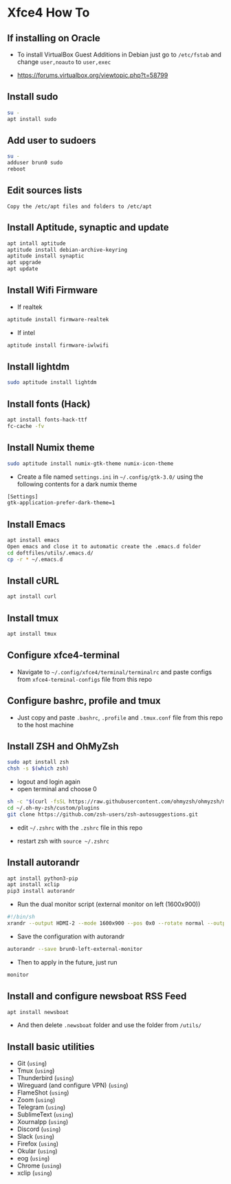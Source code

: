 # Xfce4 How To

## If installing on Oracle

- To install VirtualBox Guest Additions in Debian just go to `/etc/fstab` and change `user,noauto` to `user,exec`

- https://forums.virtualbox.org/viewtopic.php?t=58799

## Install sudo

```bash
su -
apt install sudo
```

## Add user to sudoers

```bash
su -
adduser brun0 sudo
reboot
```

## Edit sources lists

```
Copy the /etc/apt files and folders to /etc/apt
```

## Install Aptitude, synaptic and update

```bash
apt intall aptitude
aptitude install debian-archive-keyring
aptitude install synaptic
apt upgrade
apt update
```

## Install Wifi Firmware

- If realtek

```bash
aptitude install firmware-realtek
```

- If intel

```bash
aptitude install firmware-iwlwifi
```

## Install lightdm

```bash
sudo aptitude install lightdm
```

## Install fonts (Hack)

```bash
apt install fonts-hack-ttf
fc-cache -fv
```

## Install Numix theme

```bash
sudo aptitude install numix-gtk-theme numix-icon-theme
```

* Create a file named `settings.ini` in `~/.config/gtk-3.0/` using the following contents for a dark numix theme

```bash
[Settings]
gtk-application-prefer-dark-theme=1
```

## Install Emacs

```bash
apt install emacs
Open emacs and close it to automatic create the .emacs.d folder
cd doftfiles/utils/.emacs.d/
cp -r * ~/.emacs.d
```

## Install cURL

```bash
apt install curl
```

## Install tmux

```bash
apt install tmux
```

## Configure xfce4-terminal

* Navigate to `~/.config/xfce4/terminal/terminalrc` and paste configs from `xfce4-terminal-configs` file from this repo

## Configure bashrc, profile and tmux

* Just copy and paste `.bashrc`, `.profile` and `.tmux.conf` file from this repo to the host machine

## Install ZSH and OhMyZsh

```bash
sudo apt install zsh
chsh -s $(which zsh)
```
- logout and login again
- open terminal and choose 0

```bash
sh -c "$(curl -fsSL https://raw.githubusercontent.com/ohmyzsh/ohmyzsh/master/tools/install.sh)"
cd ~/.oh-my-zsh/custom/plugins
git clone https://github.com/zsh-users/zsh-autosuggestions.git
```
- edit `~/.zshrc` with the `.zshrc` file in this repo

- restart zsh with `source ~/.zshrc`

## Install autorandr

```bash
apt install python3-pip
apt install xclip
pip3 install autorandr
```

- Run the dual monitor script (external monitor on left (1600x900))

```bash
#!/bin/sh
xrandr --output HDMI-2 --mode 1600x900 --pos 0x0 --rotate normal --output HDMI-1 --off --output DP-1 --off --output eDP-1 --primary --mode 1920x1080 --pos 1600x0 --rotate normal --output DP-2 --off
```

- Save the configuration with autorandr

```bash
autorandr --save brun0-left-external-monitor
```

- Then to apply in the future, just run 

```bash
monitor
```

## Install and configure newsboat RSS Feed

```bash
apt install newsboat
```
- And then delete `.newsboat` folder and use the folder from `/utils/`

## Install basic utilities

- Git (`using`)
- Tmux (`using`)
- Thunderbird (`using`)
- Wireguard (and configure VPN) (`using`)
- FlameShot (`using`)
- Zoom (`using`)
- Telegram (`using`)
- SublimeText (`using`)
- Xournalpp (`using`)
- Discord (`using`)
- Slack (`using`)
- Firefox (`using`)
- Okular (`using`)
- eog (`using`)
- Chrome (`using`)
- xclip (`using`)
